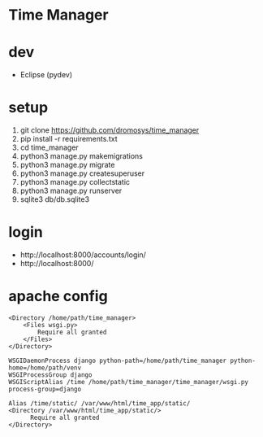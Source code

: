 # Time Manager

# dev
 * Eclipse (pydev)

# setup
 1. git clone https://github.com/dromosys/time_manager
 1. pip install -r requirements.txt
 1. cd time_manager
 1. python3 manage.py makemigrations
 1. python3 manage.py migrate
 1. python3 manage.py createsuperuser
 1. python3 manage.py collectstatic
 1. python3 manage.py runserver
 1. sqlite3 db/db.sqlite3
 
# login
  * http://localhost:8000/accounts/login/
  * http://localhost:8000/
  
 # apache config
```
<Directory /home/path/time_manager>
    <Files wsgi.py>
        Require all granted
    </Files>
</Directory>

WSGIDaemonProcess django python-path=/home/path/time_manager python-home=/home/path/venv
WSGIProcessGroup django
WSGIScriptAlias /time /home/path/time_manager/time_manager/wsgi.py process-group=django

Alias /time/static/ /var/www/html/time_app/static/ 
<Directory /var/www/html/time_app/static/>
      Require all granted
</Directory>
```
